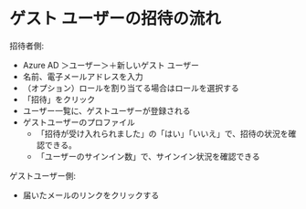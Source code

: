 # ゲスト ユーザーの招待の流れ

招待者側: 
- Azure AD ＞ユーザー＞＋新しいゲスト ユーザー
- 名前、電子メールアドレスを入力
- （オプション）ロールを割り当てる場合はロールを選択する
- 「招待」をクリック
- ユーザー一覧に、ゲストユーザーが登録される
- ゲストユーザーのプロファイル
  - 「招待が受け入れられました」の「はい」「いいえ」で、招待の状況を確認できる。
  - 「ユーザーのサインイン数」で、サインイン状況を確認できる

ゲストユーザー側:
- 届いたメールのリンクをクリックする

